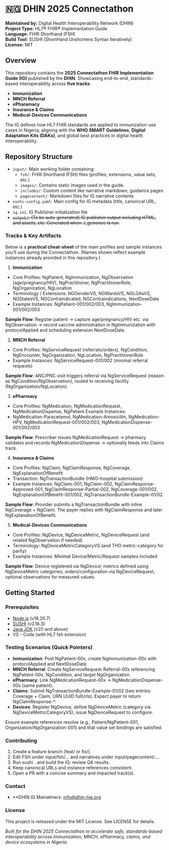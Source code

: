 # 🇳🇬 DHIN 2025 Connectathon

**Maintained by:**  Digital Health Interoperability Network (DHIN)  
**Project Type:** HL7® FHIR® Implementation Guide  
**Language:** FHIR Shorthand (FSH)  
**Build Tool:** SUSHI (ShortHand Unshortens Syntax Iteratively)  
**License:** MIT

## Overview

This repository contains the **2025 Connectathon FHIR Implementation Guide (IG)** published by the **DHIN**.  Showcasing end-to-end, standards-based interoperability across **five tracks**:
- **Immunization**
- **MNCH Referral**
- **ePharamacy**
- **Insurance & Claims**
- **Medical-Devices Communications**

The IG defines how HL7 FHIR standards are applied to immunization use cases in Nigeria, aligning with the **WHO SMART Guidelines**, **Digital Adaptation Kits (DAKs)**, and global best practices in digital health interoperability.

## Repository Structure

- `input/`: Main working folder containing:
  - `fsh/`: FHIR Shorthand (FSH) files (profiles, extensions, value sets, etc.)
  - `images/`: Contains static images used in the guide.
  - `includes/`: Custom content like narrative markdown, guidance pages
  - `pagecontent/`: Markdown files for IG narrative contents
- `sushi-config.yaml`: Main config for IG metadata (title, canonical URL, etc.)
- `ig.ini`: IG Publisher initialization file
- ~~`output/`: (To be auto-generated) IG publisher output including HTML, and assets, etc. Generated when ./_genonce is run.~~


### Tracks & Key Artifacts
Below is a **practical cheat-sheet** of the main profiles and sample instances you’ll use during the Connectathon.
(Names shown reflect example instances already provided in this repository.)

1) **Immunization**
- Core Profiles: NgPatient, NgImmunization, NgObservation (age/pregnancy/HIV),
NgPractitioner, NgPractitionerRole, NgOrganization, NgLocation
- Terminology / Extensions: NGGenderVS, NGWardsVS, NGLGAsVS, NGStatesVS,
NGContraindicated, NGContraindications, NextDoseDate
- Example Instances: NgPatient-001/002/003, NgImmunization-001/002/003

**Sample Flow**: Register patient → capture age/pregnancy/HIV etc. via NgObservation → record vaccine administration in NgImmunization with protocolApplied and scheduling extension NextDoseDate.

2) **MNCH Referral**
- Core Profiles: NgServiceRequest (referrals/orders), NgCondition, NgEncounter,
NgOrganization, NgLocation, NgPractitionerRole
- Example Instances: NgServiceRequest-001/002 (minimal referral requests)

**Sample Flow**: ANC/PNC visit triggers referral via NgServiceRequest (reason as NgCondition/NgObservation), routed to receiving facility (NgOrganization/NgLocation).

3) **ePharmacy**
- Core Profiles: NgMedication, NgMedicationRequest, NgMedicationDispense, NgPatient
Example Instances:
- NgMedication-Paracetamol, NgMedication-Amoxicillin, NgMedication-HPV,
NgMedicationRequest-001/002/003, NgMedicationDispense-001/002/003

**Sample Flow**: Prescriber issues NgMedicationRequest → pharmacy validates and records NgMedicationDispense → optionally feeds into Claims track.

4) **Insurance & Claims**
- Core Profiles: NgClaim, NgClaimResponse, NgCoverage, NgExplanationOfBenefit
- Transaction: NgTransactionBundle (HMO–hospital submission)
- Example Instances:
NgClaim-001, NgClaim-002, NgClaimResponse-Approved-001, NgClaimResponse-Partial-002,
NgCoverage-001/002, NgExplanationOfBenefit-001/002,
NgTransactionBundle-Example-01/02

**Sample Flow**: Provider submits a NgTransactionBundle with inline NgCoverage + NgClaim. The payer replies with NgClaimResponse and later NgExplanationOfBenefit.

5) **Medical-Devices Communications**
- Core Profiles: NgDevice, NgDeviceMetric, NgDeviceRequest (and related NgObservation if needed)
- Terminology: NgDeviceMetricCategoryVS (and THO metric-category for parity)
- Example Instances: Minimal Device/Metric/Request samples included

**Sample Flow**: Device registered via NgDevice; metrics defined using NgDeviceMetric categories; orders/configuration via NgDeviceRequest; optional observations for measured values.

## Getting Started

### Prerequisites

- [Node.js](https://nodejs.org/) (v18.20.7)
- [SUSHI](https://fshschool.org/docs/sushi/) (v3.16.3)
- [Java JDK](https://adoptopenjdk.net/) (v20 and above)
- VS - Code (with HL7 fsh extension)


### Testing Scenarios (Quick Pointers)
- **Immunization**: Post NgPatient-00x, create NgImmunization-00x with protocolApplied and NextDoseDate.
- **MNCH Referral**: Create NgServiceRequest-Referral-00x referencing NgPatient-00x, NgCondition, and target NgOrganization.
- **ePharmacy**: Link NgMedicationRequest-00x → NgMedicationDispense-00x (same patient).
- **Claims**: Submit NgTransactionBundle-Example-01/02 (two entries: Coverage + Claim, URN UUID fullUrls). Expect payer to return NgClaimResponse-*.
- **Devices**: Register NgDevice, define NgDeviceMetric (category via NgDeviceMetricCategoryVS), issue NgDeviceRequest to configure.

Ensure example references resolve (e.g., Patient/NgPatient-001, Organization/NgOrganization-001) and that value set bindings are satisfied.


### Contributing
1. Create a feature branch (feat/<topic> or fix/<issue>).
2. Edit FSH under input/fsh/... and narratives under input/pagecontent/....
3. Run sushi . and build the IG; review QA results.
4. Keep canonical URLs and instance references consistent.
5. Open a PR with a concise summary and impacted track(s).


### Contact
- **DHIN IG Mainatiners: info@dhin-hie.org

### License
This project is released under the MIT License. See LICENSE for details.

_Built for the DHIN 2025 Connectathon to accelerate safe, standards-based interoperability across immunization, MNCH, ePharmacy, claims, and device ecosystems in Nigeria._
```bash




